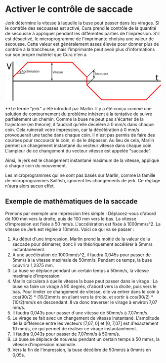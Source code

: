 Activer le contrôle de saccade
====
Jerk détermine la vitesse à laquelle la buse peut passer dans les virages. Si le contrôle des secousses est activé, Cura prend le contrôle de la quantité de secousse à appliquer pendant les différentes parties de l'impression. S'il est désactivé, le microprogramme de l'imprimante choisira une valeur de secousse. Cette valeur est généralement assez élevée pour donner plus de contrôle à la trancheuse, mais l'imprimante peut avoir plus d'informations sur son propre matériel que Cura n'en a. 

![La relation entre la vitesse, l'accélération et la saccade](../images/velocity_acceleration_jerk_fr.svg)

**Le terme "jerk" a été introduit par Marlin. Il y a été conçu comme une solution de contournement du problème inhérent à la tentative de suivre parfaitement un chemin. Comme la buse ne peut pas s'écarter de la trajectoire (en théorie), il faudrait qu'elle décélère à 0 mm/s dans chaque coin. Cela ruinerait votre impression, car la décélération à 0 mm/s provoquerait une tache dans chaque coin. Il n'est pas permis de faire des courbes pour raccourcir le coin, ni de le dépasser. Au lieu de cela, Marlin permet un changement instantané du vecteur vitesse dans chaque coin. L'ampleur de ce changement du vecteur vitesse est appelée "saccade".

Ainsi, le jerk est le changement instantané maximum de la vitesse, appliqué à chaque coin du mouvement.

Les microprogrammes qui ne sont pas basés sur Marlin, comme la famille de microprogrammes Sailfish, ignorent les changements de jerk. Ce réglage n'aura alors aucun effet.

Exemple de mathématiques de la saccade
----
Prenons par exemple une impression très simple : Déplacez-vous d'abord de 100 mm vers la droite, puis de 100 mm vers le bas. La vitesse d'impression est fixée à 50 mm/s. L'accélération est fixée à 1000mm/s^2. La vitesse de Jerk est réglée à 10mm/s. Voici ce qui va se passer :
1. Au début d'une impression, Marlin prend la moitié de la valeur de la saccade pour démarrer, donc il va théoriquement accélérer à 5mm/s instantanément.
2. A une accélération de 1000mm/s^2, il faudra 0,045s pour passer de 5mm/s à la vitesse maximale de 50mm/s. Pendant ce temps, la buse couvrira 1,2375 mm.
3. La buse se déplace pendant un certain temps à 50mm/s, la vitesse maximale d'impression.
4. Marlin calculera à quelle vitesse la buse peut passer dans le virage : La buse va faire un virage à 90 degrés, d'abord vers la droite, puis vers le bas. Pour limiter ce changement de vitesse, elle va entrer dans le coin à cos(90/2) * (10/2)mm/s en allant vers la droite, et sortir à cos(90/2) * (10/2)mm/s en descendant. Il va donc traverser le virage à environ 7,07 mm/s.
5. Il faudra 0,043s pour passer d'une vitesse de 50mm/s à 7,07mm/s.
6. Le virage se fait avec un changement de vitesse instantané. L'amplitude de la différence entre les vecteurs [7,07, 0] et [0, 7,07] est d'exactement 10 mm/s, ce qui permet de réaliser ce virage instantanément.
7. Il faudra 0,043s pour passer de 7,07mm/s à 50mm/s.
8. La buse se déplace de nouveau pendant un certain temps à 50 mm/s, la vitesse d'impression maximale.
9. Vers la fin de l'impression, la buse décélère de 50mm/s à 0mm/s en 0,05s.

